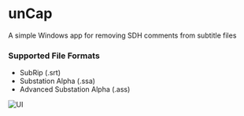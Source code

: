 # unCap
A simple Windows app for removing SDH comments from subtitle files

### Supported File Formats

* SubRip (.srt)
* Substation Alpha (.ssa)
* Advanced Substation Alpha (.ass)

![UI](https://i.imgur.com/9Bm1RXR.png)
